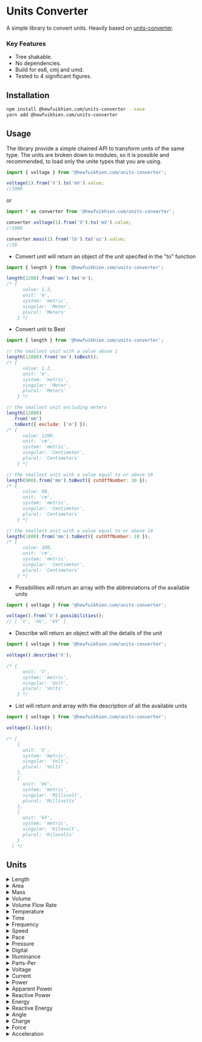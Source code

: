 ﻿# Units Converter

A simple library to convert units. Heavily based on [units-converter](https://github.com/nosferatoy/units-converter).

### Key Features

- Tree shakable.
- No dependencies.
- Build for es6, cmj and umd.
- Tested to 4 significant figures.

## Installation

```sh
npm install @hewfuikhien.com/units-converter --save
yarn add @hewfuikhien.com/units-converter
```

## Usage

The library provide a simple chained API to transform units of the same type.
The units are broken down to modules, so it is possible and recommended, to load only the unite types that you are using.

```js
import { voltage } from '@hewfuikhien.com/units-converter';

voltage(1).from('V').to('mV').value;
//1000
```

or

```js
import * as converter from '@hewfuikhien.com/units-converter';

converter.voltage(1).from('V').to('mV').value;
//1000

converter.mass(1).from('lb').to('oz').value;
//16
```

- Convert unit will return an object of the unit specifed in the "to" function

```js
import { length } from '@hewfuikhien.com/units-converter';

length(1200).from('mm').to('m');
/* {
      value: 1.2,
      unit: 'm',
      system: 'metric',
      singular: 'Meter',
      plural: 'Meters'
    } */
```

- Convert unit to Best

```js
import { length } from '@hewfuikhien.com/units-converter';

// the smallest unit with a value above 1
length(12000).from('mm').toBest();
/* {
      value: 1.2,
      unit: 'm',
      system: 'metric',
      singular: 'Meter',
      plural: 'Meters'
    } */

// the smallest unit excluding meters
length(12000)
  .from('mm')
  .toBest({ exclude: ['m'] });
/* {
      value: 1200,
      unit: 'cm',
      system: 'metric',
      singular: 'Centimeter',
      plural: 'Centimeters'
    } */

// the smallest unit with a value equal to or above 10
length(900).from('mm').toBest({ cutOffNumber: 10 });
/* {
      value: 90,
      unit: 'cm',
      system: 'metric',
      singular: 'Centimeter',
      plural: 'Centimeters'
    } */

// the smallest unit with a value equal to or above 10
length(1000).from('mm').toBest({ cutOffNumber: 10 });
/* {
      value: 100,
      unit: 'cm',
      system: 'metric',
      singular: 'Centimeter',
      plural: 'Centimeters'
    } */
```

- Possibilities will return an array with the abbreviations of the available units

```js
import { voltage } from '@hewfuikhien.com/units-converter';

voltage().from('V').possibilities();
// [ 'V', 'mV', 'kV' ]
```

- Describe will return an object with all the details of the unit

```js
import { voltage } from '@hewfuikhien.com/units-converter';

voltage().describe('V');

/* {
      unit: 'V',
      system: 'metric',
      singular: 'Volt',
      plural: 'Volts'
    } */
```

- List will return and array with the description of all the available units

```js
import { voltage } from '@hewfuikhien.com/units-converter';

voltage().list();

/* [
    {
      unit: 'V',
      system: 'metric',
      singular: 'Volt',
      plural: 'Volts'
    },
    {
      unit: 'mV',
      system: 'metric',
      singular: 'Millivolt',
      plural: 'Millivolts'
    },
    {
      unit: 'kV',
      system: 'metric',
      singular: 'Kilovolt',
      plural: 'Kilovolts'
    }
  ] */
```

## Units

<details><summary>Length</summary>
<p>

- mm
- cm
- m
- in
- ft-us
- ft
- fathom
- mi
- nMi

</p>
</details>

<details><summary>Area</summary>
<p>

- mm2
- cm2
- m2
- ha
- km2
- in2
- ft2
- ac
- mi2

</p>
</details>

<details><summary>Mass</summary>
<p>

- mcg
- mg
- g
- kg
- oz
- lb
- mt
- t

</p>
</details>

<details><summary>Volume</summary>
<p>

- mm3
- cm3
- ml
- l
- kl
- m3
- km3
- tsp
- Tbs
- in3
- fl-oz
- cup
- pnt
- qt
- gal
- ft3
- yd3

</p>
</details>

<details><summary>Volume Flow Rate</summary>
<p>

- mm3/s
- cm3/s
- ml/s
- cl/s
- dl/s
- l/s
- l/min
- l/h
- kl/s
- kl/min
- kl/h
- m3/s
- m3/min
- m3/h
- km3/s
- tsp/s
- Tbs/s
- in3/s
- in3/min
- in3/h
- fl-oz/s
- fl-oz/min
- fl-oz/h
- cup/s
- pnt/s
- pnt/min
- pnt/h
- qt/s
- gal/s
- gal/min
- gal/h
- ft3/s
- ft3/min
- ft3/h
- yd3/s
- yd3/min
- yd3/h'

</p>
</details>

<details><summary>Temperature</summary>
<p>

- C
- F
- K
- R

</p>
</details>

<details><summary>Time</summary>
<p>

- ns
- mu
- ms
- s
- min
- h
- d
- week
- month
- year

</p>
</details>

<details><summary>Frequency</summary>
<p>

- Hz
- mHz
- kHz
- MHz
- GHz
- THz
- rpm
- deg/s
- rad/s

</p>
</details>

<details><summary>Speed</summary>
<p>

- m/s
- km/h
- m/h
- knot
- ft/s

</p>
</details>

<details><summary>Pace</summary>
<p>

- s/m
- min/km
- s/ft
- min/km

</p>
</details>

<details><summary>Pressure</summary>
<p>

- Pa
- hPa
- kPa
- MPa
- bar
- torr
- psi
- ksi

</p>
</details>

<details><summary>Digital</summary>
<p>

- b
- Kb
- Mb
- Gb
- Tb
- B
- KB
- MB
- GB
- TB

</p>
</details>

<details><summary>Illuminance</summary>
<p>

- lx
- ft-cd

</p>
</details>

<details><summary>Parts-Per</summary>
<p>

- ppm
- ppb
- ppt
- ppq

</p>
</details>

<details><summary>Voltage</summary>
<p>

- V
- mV
- kV

</p>
</details>

<details><summary>Current</summary>
<p>

- A
- mA
- kA

</p>
</details>

<details><summary>Power</summary>
<p>

- W
- mW
- kW
- MW
- GW

</p>
</details>

<details><summary>Apparent Power</summary>
<p>

- VA
- mVA
- kVA
- MVA
- GVA

</p>
</details>

<details><summary>Reactive Power</summary>
<p>

- VAR
- mVAR
- kVAR
- MVAR
- GVAR

</p>
</details>

<details><summary>Energy</summary>
<p>

- Wh
- mWh
- kWh
- MWh
- GWh
- J
- kJ

</p>
</details>

<details><summary>Reactive Energy</summary>
<p>

- VARh
- mVARh
- kVARh
- MVARh
- GVARh

</p>
</details>

<details><summary>Angle</summary>
<p>

- deg
- rad
- grad
- arcmin
- arcsec

</p>
</details>

<details><summary>Charge</summary>
<p>

- c
- mC
- μC
- nC
- pC

</p>
</details>

<details><summary>Force</summary>
<p>

- N
- kN
- lbf

</p>
</details>

<details><summary>Acceleration</summary>
<p>

- g (g-force)
- m/s2

</p>
</details>
